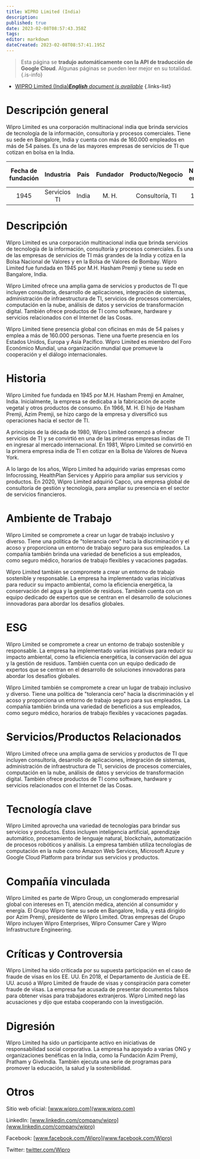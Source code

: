 ```yaml
---
title: WIPRO Limited (India)
description: 
published: true
date: 2023-02-08T08:57:43.358Z
tags: 
editor: markdown
dateCreated: 2023-02-08T08:57:41.195Z
---
```


> Esta página se **tradujo automáticamente con la API de traducción de Google Cloud**.
Algunas páginas se pueden leer mejor en su totalidad.{.is-info}



- [WIPRO Limited (India)***English** document is available*](/en/Knowledge-base/Dictionary/Company/wipro-limited-india)
{.links-list}


# Descripción general

Wipro Limited es una corporación multinacional india que brinda servicios de tecnología de la información, consultoría y procesos comerciales. Tiene su sede en Bangalore, India y cuenta con más de 160.000 empleados en más de 54 países. Es una de las mayores empresas de servicios de TI que cotizan en bolsa en la India.

| Fecha de fundación | Industria | País | Fundador | Producto/Negocio | Número de empleados | Ubicación de la Sede | Sitio web de la empresa |
| :----------------: | :--------: | :------: | :------: | :---------------: | :------------------: | :-------------------------------------: | :---------------: |
| 1945 | Servicios TI | India | M. H. | Consultoría, TI | 160,000+ | Bangalore | www.wipro.es |


# Descripción

Wipro Limited es una corporación multinacional india que brinda servicios de tecnología de la información, consultoría y procesos comerciales. Es una de las empresas de servicios de TI más grandes de la India y cotiza en la Bolsa Nacional de Valores y en la Bolsa de Valores de Bombay. Wipro Limited fue fundada en 1945 por M.H. Hasham Premji y tiene su sede en Bangalore, India.

Wipro Limited ofrece una amplia gama de servicios y productos de TI que incluyen consultoría, desarrollo de aplicaciones, integración de sistemas, administración de infraestructura de TI, servicios de procesos comerciales, computación en la nube, análisis de datos y servicios de transformación digital. También ofrece productos de TI como software, hardware y servicios relacionados con el Internet de las Cosas.

Wipro Limited tiene presencia global con oficinas en más de 54 países y emplea a más de 160.000 personas. Tiene una fuerte presencia en los Estados Unidos, Europa y Asia Pacífico. Wipro Limited es miembro del Foro Económico Mundial, una organización mundial que promueve la cooperación y el diálogo internacionales.

# Historia

Wipro Limited fue fundada en 1945 por M.H. Hasham Premji en Amalner, India. Inicialmente, la empresa se dedicaba a la fabricación de aceite vegetal y otros productos de consumo. En 1966, M. H. El hijo de Hasham Premji, Azim Premji, se hizo cargo de la empresa y diversificó sus operaciones hacia el sector de TI.

A principios de la década de 1980, Wipro Limited comenzó a ofrecer servicios de TI y se convirtió en una de las primeras empresas indias de TI en ingresar al mercado internacional. En 1981, Wipro Limited se convirtió en la primera empresa india de TI en cotizar en la Bolsa de Valores de Nueva York.

A lo largo de los años, Wipro Limited ha adquirido varias empresas como Infocrossing, HealthPlan Services y Appirio para ampliar sus servicios y productos. En 2020, Wipro Limited adquirió Capco, una empresa global de consultoría de gestión y tecnología, para ampliar su presencia en el sector de servicios financieros.

# Ambiente de Trabajo

Wipro Limited se compromete a crear un lugar de trabajo inclusivo y diverso. Tiene una política de "tolerancia cero" hacia la discriminación y el acoso y proporciona un entorno de trabajo seguro para sus empleados. La compañía también brinda una variedad de beneficios a sus empleados, como seguro médico, horarios de trabajo flexibles y vacaciones pagadas.

Wipro Limited también se compromete a crear un entorno de trabajo sostenible y responsable. La empresa ha implementado varias iniciativas para reducir su impacto ambiental, como la eficiencia energética, la conservación del agua y la gestión de residuos. También cuenta con un equipo dedicado de expertos que se centran en el desarrollo de soluciones innovadoras para abordar los desafíos globales.

# ESG

Wipro Limited se compromete a crear un entorno de trabajo sostenible y responsable. La empresa ha implementado varias iniciativas para reducir su impacto ambiental, como la eficiencia energética, la conservación del agua y la gestión de residuos. También cuenta con un equipo dedicado de expertos que se centran en el desarrollo de soluciones innovadoras para abordar los desafíos globales.

Wipro Limited también se compromete a crear un lugar de trabajo inclusivo y diverso. Tiene una política de "tolerancia cero" hacia la discriminación y el acoso y proporciona un entorno de trabajo seguro para sus empleados. La compañía también brinda una variedad de beneficios a sus empleados, como seguro médico, horarios de trabajo flexibles y vacaciones pagadas.

# Servicios/Productos Relacionados

Wipro Limited ofrece una amplia gama de servicios y productos de TI que incluyen consultoría, desarrollo de aplicaciones, integración de sistemas, administración de infraestructura de TI, servicios de procesos comerciales, computación en la nube, análisis de datos y servicios de transformación digital. También ofrece productos de TI como software, hardware y servicios relacionados con el Internet de las Cosas.

# Tecnología clave

Wipro Limited aprovecha una variedad de tecnologías para brindar sus servicios y productos. Estos incluyen inteligencia artificial, aprendizaje automático, procesamiento de lenguaje natural, blockchain, automatización de procesos robóticos y análisis. La empresa también utiliza tecnologías de computación en la nube como Amazon Web Services, Microsoft Azure y Google Cloud Platform para brindar sus servicios y productos.

# Compañía vinculada

Wipro Limited es parte de Wipro Group, un conglomerado empresarial global con intereses en TI, atención médica, atención al consumidor y energía. El Grupo Wipro tiene su sede en Bangalore, India, y está dirigido por Azim Premji, presidente de Wipro Limited. Otras empresas del Grupo Wipro incluyen Wipro Enterprises, Wipro Consumer Care y Wipro Infrastructure Engineering.

# Críticas y Controversia

Wipro Limited ha sido criticada por su supuesta participación en el caso de fraude de visas en los EE. UU. En 2018, el Departamento de Justicia de EE. UU. acusó a Wipro Limited de fraude de visas y conspiración para cometer fraude de visas. La empresa fue acusada de presentar documentos falsos para obtener visas para trabajadores extranjeros. Wipro Limited negó las acusaciones y dijo que estaba cooperando con la investigación.

# Digresión

Wipro Limited ha sido un participante activo en iniciativas de responsabilidad social corporativa. La empresa ha apoyado a varias ONG y organizaciones benéficas en la India, como la Fundación Azim Premji, Pratham y GiveIndia. También ejecuta una serie de programas para promover la educación, la salud y la sostenibilidad.

# Otros

Sitio web oficial: [www.wipro.com](www.wipro.com)

LinkedIn: [www.linkedin.com/company/wipro](www.linkedin.com/company/wipro)

Facebook: [www.facebook.com/Wipro](www.facebook.com/Wipro)

Twitter: [twitter.com/Wipro](twitter.com/Wipro)